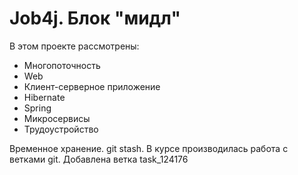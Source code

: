 # Job4j. Блок "мидл"

В этом проекте рассмотрены:
- Многопоточность
- Web
- Клиент-серверное приложение
- Hibernate
- Spring
- Микросервисы
- Трудоустройство

Временное хранение. git stash.
В курсе производилась работа с ветками git.
Добавлена ветка task_124176